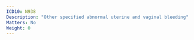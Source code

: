 ```yaml
---
ICD10: N938
Description: "Other specified abnormal uterine and vaginal bleeding"
Matters: No
Weight: 0
---
```


